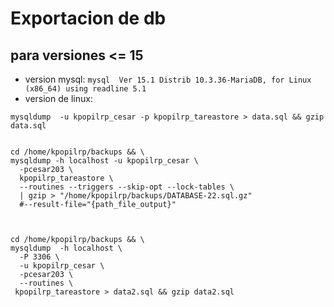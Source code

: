 # Exportacion de db
## para versiones <= 15
- version mysql: `mysql  Ver 15.1 Distrib 10.3.36-MariaDB, for Linux (x86_64) using readline 5.1`
- version de linux: 
```shell
mysqldump  -u kpopilrp_cesar -p kpopilrp_tareastore > data.sql && gzip data.sql


cd /home/kpopilrp/backups && \
mysqldump -h localhost -u kpopilrp_cesar \
  -pcesar203 \
  kpopilrp_tareastore \
  --routines --triggers --skip-opt --lock-tables \
  | gzip > "/home/kpopilrp/backups/DATABASE-22.sql.gz"
  #--result-file="{path_file_output}" 



cd /home/kpopilrp/backups && \
mysqldump  -h localhost \
  -P 3306 \
  -u kpopilrp_cesar \
  -pcesar203 \
  --routines \
 kpopilrp_tareastore > data2.sql && gzip data2.sql
```